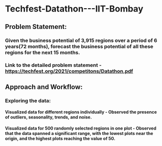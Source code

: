 # Techfest-Datathon---IIT-Bombay

## Problem Statement:
### Given the business potential of 3,915 regions over a period of 6 years(72 months), forecast the business potential of all these regions for the next 15 months. 
### Link to the detailed problem statement - https://techfest.org/2021/competitons/Datathon.pdf

## Approach and Workflow:
### Exploring the data:
#### Visualized data for different regions individually - Observed the presence of outliers, seasonality, trends, and noise.

#### Visualized data for 500 randomly selected regions in one plot - Observed that the data spanned a significant range, with the lowest plots near the origin, and the highest plots reaching the value of 50.

